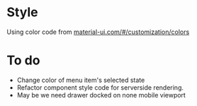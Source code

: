 # Style
Using color code from [material-ui.com/#/customization/colors](http://www.material-ui.com/#/customization/colors)

# To do
- Change color of menu item's selected state
- Refactor component style code for serverside rendering.
- May be we need drawer docked on none mobile viewport